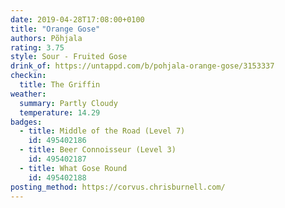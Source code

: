 ```yaml
---
date: 2019-04-28T17:08:00+0100
title: "Orange Gose"
authors: Põhjala
rating: 3.75
style: Sour - Fruited Gose
drink_of: https://untappd.com/b/pohjala-orange-gose/3153337
checkin:
  title: The Griffin
weather:
  summary: Partly Cloudy
  temperature: 14.29
badges:
  - title: Middle of the Road (Level 7)
    id: 495402186
  - title: Beer Connoisseur (Level 3)
    id: 495402187
  - title: What Gose Round
    id: 495402188
posting_method: https://corvus.chrisburnell.com/
---
```

